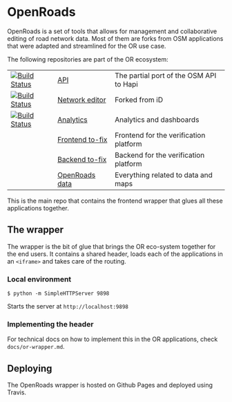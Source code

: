 # OpenRoads
OpenRoads is a set of tools that allows for management and collaborative editing of road network data. Most of them are forks from OSM applications that were adapted and streamlined for the OR use case.

The following repositories are part of the OR ecosystem:

| | | |
| --- | --- | --- |
| [![Build Status](https://magnum.travis-ci.com/developmentseed/openroads-api.svg?token=d4tUG3NhuWNZYSxWndVL&branch=develop)](https://magnum.travis-ci.com/developmentseed/openroads-api) | [API](https://github.com/developmentseed/openroads-api)  | The partial port of the OSM API to Hapi |
| [![Build Status](https://magnum.travis-ci.com/developmentseed/openroads-iD.svg?token=d4tUG3NhuWNZYSxWndVL&branch=develop)](https://magnum.travis-ci.com/developmentseed/openroads-iD) | [Network editor](https://github.com/developmentseed/openroads-iD) | Forked from iD |
| [![Build Status](https://magnum.travis-ci.com/developmentseed/openroads-analytics.svg?token=d4tUG3NhuWNZYSxWndVL&branch=feature/travis)](https://magnum.travis-ci.com/developmentseed/openroads-analytics) | [Analytics](https://github.com/developmentseed/openroads-analytics) | Analytics and dashboards |
| | [Frontend to-fix](https://github.com/developmentseed/to-fix) | Frontend for the verification platform |
| | [Backend to-fix](https://github.com/developmentseed/to-fix-backend) | Backend for the verification platform |
| | [OpenRoads data](https://github.com/developmentseed/openroads-data) | Everything related to data and maps |

This is the main repo that contains the frontend wrapper that glues all these applications together.

## The wrapper
The wrapper is the bit of glue that brings the OR eco-system together for the end users. It contains a shared header, loads each of the applications in an `<iframe>` and takes care of the routing.

### Local environment

```
$ python -m SimpleHTTPServer 9898
```

Starts the server at `http://localhost:9898`

### Implementing the header
For technical docs on how to implement this in the OR applications, check `docs/or-wrapper.md`.

## Deploying
The OpenRoads wrapper is hosted on Github Pages and deployed using Travis.
